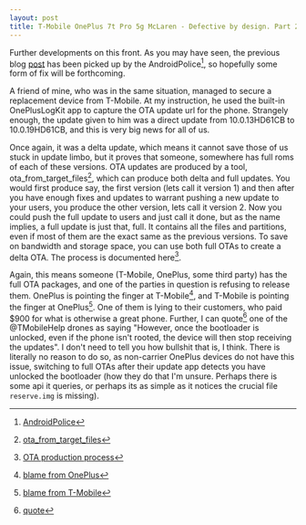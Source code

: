 ```yaml
---
layout: post
title: T-Mobile OnePlus 7t Pro 5g McLaren - Defective by design. Part 2.
---
```


Further developments on this front. As you may have seen, the previous blog [post](/OnePlus-7t-Pro-5g/)
has been picked up by the AndroidPolice[^1], so hopefully some form of fix will be
forthcoming.

A friend of mine, who was in the same situation, managed to secure a replacement
device from T-Mobile. At my instruction, he used the built-in OnePlusLogKit app
to capture the OTA update url for the phone. Strangely enough, the update given
to him was a direct update from 10.0.13HD61CB to 10.0.19HD61CB, and this is very
big news for all of us.

Once again, it was a delta update, which means it cannot save those of us stuck
in update limbo, but it proves that someone, somewhere has full roms of each of
these versions. OTA updates are produced by a tool, ota_from_target_files[^2], which
can produce both delta and full updates. You would first produce say, the first
version (lets call it version 1) and then after you have enough fixes and updates
to warrant pushing a new update to your users, you produce the other version, lets
call it version 2. Now you could push the full update to users and just call it
done, but as the name implies, a full update is just that, full. It contains all
the files and partitions, even if most of them are the exact same as the previous
versions. To save on bandwidth and storage space, you can use both full OTAs to
create a delta OTA. The process is documented here[^3].

Again, this means someone (T-Mobile, OnePlus, some third party) has the full OTA
packages, and one of the parties in question is refusing to release them. OnePlus
is pointing the finger at T-Mobile[^4], and T-Mobile is pointing the finger at OnePlus[^5].
One of them is lying to their customers, who paid $900 for what is otherwise a
great phone. Further, I can quote[^6] one of the @TMobileHelp drones as saying "However,
once the bootloader is unlocked, even if the phone isn't rooted, the device will
then stop receiving the updates". I don't need to tell you how bullshit that is,
I think. There is literally no reason to do so, as non-carrier OnePlus devices
do not have this issue, switching to full OTAs after their update app detects you
have unlocked the bootloader (how they do that I'm unsure. Perhaps there is some
api it queries, or perhaps its as simple as it notices the crucial file `reserve.img`
is missing).

[^1]: [AndroidPolice](https://www.androidpolice.com/2020/01/19/unlocking-the-bootloader-on-the-t-mobile-oneplus-7t-pro-5g-mclaren-breaks-your-ability-to-install-updates/)
[^2]: [ota_from_target_files](https://android.googlesource.com/platform/build/+/master/tools/releasetools/ota_from_target_files.py)
[^3]: [OTA production process](https://source.android.com/devices/tech/ota/tools)
[^4]: [blame from OnePlus](/images/oneplus-bullshit-000.png)
[^5]: [blame from T-Mobile](/images/tmo-bullshit-000.png)
[^6]: [quote](/images/tmo-bullshit-001.png)
